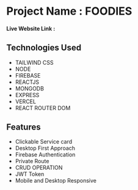 <h1>Project Name : FOODIES</h1>

<h4>Live Website Link : </h4>

<h2>Technologies Used</h2>
<ul>
<li>TAILWIND CSS</li>
<li> NODE</li>
<li>FIREBASE</li>
<li>REACTJS</li>
<li>MONGODB</li>
<li>EXPRESS</li>
<li>VERCEL</li>
<li>REACT ROUTER DOM</li>
</ul>

<h2>Features</h2>
<ul>
<li>Clickable Service card</li>
<li>Desktop First Approach</li>
<li>Firebase Authentication</li>
<li>Private Route</li>
<li>CRUD OPERATION</li>
<li>JWT Token</li>
<li>Mobile and Desktop Responsive</li>
</ul>
